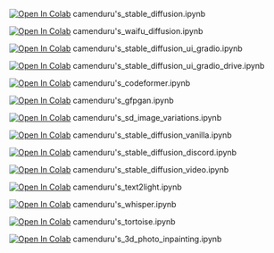 [![Open In Colab](https://colab.research.google.com/assets/colab-badge.svg)](https://colab.research.google.com/github/camenduru/notebooks/blob/main/camenduru's_stable_diffusion.ipynb) camenduru's_stable_diffusion.ipynb

[![Open In Colab](https://colab.research.google.com/assets/colab-badge.svg)](https://colab.research.google.com/github/camenduru/notebooks/blob/main/camenduru's_waifu_diffusion.ipynb) camenduru's_waifu_diffusion.ipynb

[![Open In Colab](https://colab.research.google.com/assets/colab-badge.svg)](https://colab.research.google.com/github/camenduru/notebooks/blob/main/camenduru's_stable_diffusion_ui_gradio.ipynb) camenduru's_stable_diffusion_ui_gradio.ipynb

[![Open In Colab](https://colab.research.google.com/assets/colab-badge.svg)](https://colab.research.google.com/github/camenduru/notebooks/blob/main/camenduru's_stable_diffusion_ui_gradio_drive.ipynb) camenduru's_stable_diffusion_ui_gradio_drive.ipynb

[![Open In Colab](https://colab.research.google.com/assets/colab-badge.svg)](https://colab.research.google.com/github/camenduru/notebooks/blob/main/camenduru's_codeformer.ipynb) camenduru's_codeformer.ipynb

[![Open In Colab](https://colab.research.google.com/assets/colab-badge.svg)](https://colab.research.google.com/github/camenduru/notebooks/blob/main/camenduru's_gfpgan.ipynb) camenduru's_gfpgan.ipynb

[![Open In Colab](https://colab.research.google.com/assets/colab-badge.svg)](https://colab.research.google.com/github/camenduru/notebooks/blob/main/camenduru's_sd_image_variations.ipynb) camenduru's_sd_image_variations.ipynb

[![Open In Colab](https://colab.research.google.com/assets/colab-badge.svg)](https://colab.research.google.com/github/camenduru/notebooks/blob/main/camenduru's_stable_diffusion_vanilla.ipynb) camenduru's_stable_diffusion_vanilla.ipynb

[![Open In Colab](https://colab.research.google.com/assets/colab-badge.svg)](https://colab.research.google.com/github/camenduru/notebooks/blob/main/camenduru's_stable_diffusion_discord.ipynb) camenduru's_stable_diffusion_discord.ipynb

[![Open In Colab](https://colab.research.google.com/assets/colab-badge.svg)](https://colab.research.google.com/github/camenduru/notebooks/blob/main/camenduru's_stable_diffusion_video.ipynb) camenduru's_stable_diffusion_video.ipynb

[![Open In Colab](https://colab.research.google.com/assets/colab-badge.svg)](https://colab.research.google.com/github/camenduru/notebooks/blob/main/camenduru's_text2light.ipynb) camenduru's_text2light.ipynb

[![Open In Colab](https://colab.research.google.com/assets/colab-badge.svg)](https://colab.research.google.com/github/camenduru/notebooks/blob/main/camenduru's_whisper.ipynb) camenduru's_whisper.ipynb

[![Open In Colab](https://colab.research.google.com/assets/colab-badge.svg)](https://colab.research.google.com/github/camenduru/notebooks/blob/main/camenduru's_tortoise.ipynb) camenduru's_tortoise.ipynb

[![Open In Colab](https://colab.research.google.com/assets/colab-badge.svg)](https://colab.research.google.com/github/camenduru/notebooks/blob/main/camenduru's_tortoise.ipynb) camenduru's_3d_photo_inpainting.ipynb
